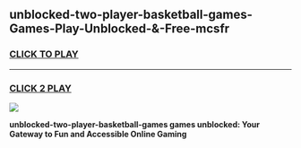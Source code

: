 
## unblocked-two-player-basketball-games-Games-Play-Unblocked-&-Free-mcsfr
<h3>
<a href="https://premium76.site?title=unblocked-two-player-basketball-games&ref=24A">CLICK TO PLAY</a></h3>
<hr>

<h3>
<a href="https://premium76.site?title=unblocked-two-player-basketball-games&ref=24A">CLICK 2 PLAY</a>
  
</h3>

<a href="https://premium76.site?title=unblocked-two-player-basketball-games&ref=24A"><img src="https://clearcache.store/games.png"></a>


**unblocked-two-player-basketball-games games unblocked: Your Gateway to Fun and Accessible Online Gaming**
